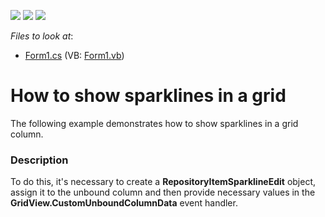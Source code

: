 <!-- default badges list -->
![](https://img.shields.io/endpoint?url=https://codecentral.devexpress.com/api/v1/VersionRange/128631865/13.1.4%2B)
[![](https://img.shields.io/badge/Open_in_DevExpress_Support_Center-FF7200?style=flat-square&logo=DevExpress&logoColor=white)](https://supportcenter.devexpress.com/ticket/details/E4694)
[![](https://img.shields.io/badge/📖_How_to_use_DevExpress_Examples-e9f6fc?style=flat-square)](https://docs.devexpress.com/GeneralInformation/403183)
<!-- default badges end -->
<!-- default file list -->
*Files to look at*:

* [Form1.cs](./CS/SparklineInGrid/Form1.cs) (VB: [Form1.vb](./VB/SparklineInGrid/Form1.vb))
<!-- default file list end -->
# How to show sparklines in a grid


<p>The following example demonstrates how to show sparklines in a grid column.</p>


<h3>Description</h3>

<p>To do this, it&#39;s necessary to create a <strong>RepositoryItemSparklineEdit</strong> object, assign it to the unbound column and then provide necessary values in the <strong>GridView.CustomUnboundColumnData</strong> event handler.</p>

<br/>



